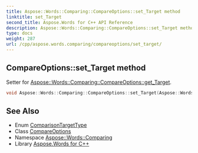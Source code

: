```yaml
---
title: Aspose::Words::Comparing::CompareOptions::set_Target method
linktitle: set_Target
second_title: Aspose.Words for C++ API Reference
description: Aspose::Words::Comparing::CompareOptions::set_Target method. Setter for Aspose::Words::Comparing::CompareOptions::get_Target in C++.
type: docs
weight: 287
url: /cpp/aspose.words.comparing/compareoptions/set_target/
---
```

## CompareOptions::set_Target method


Setter for [Aspose::Words::Comparing::CompareOptions::get_Target](../get_target/).

```cpp
void Aspose::Words::Comparing::CompareOptions::set_Target(Aspose::Words::Comparing::ComparisonTargetType value)
```

## See Also

* Enum [ComparisonTargetType](../../comparisontargettype/)
* Class [CompareOptions](../)
* Namespace [Aspose::Words::Comparing](../../)
* Library [Aspose.Words for C++](../../../)
